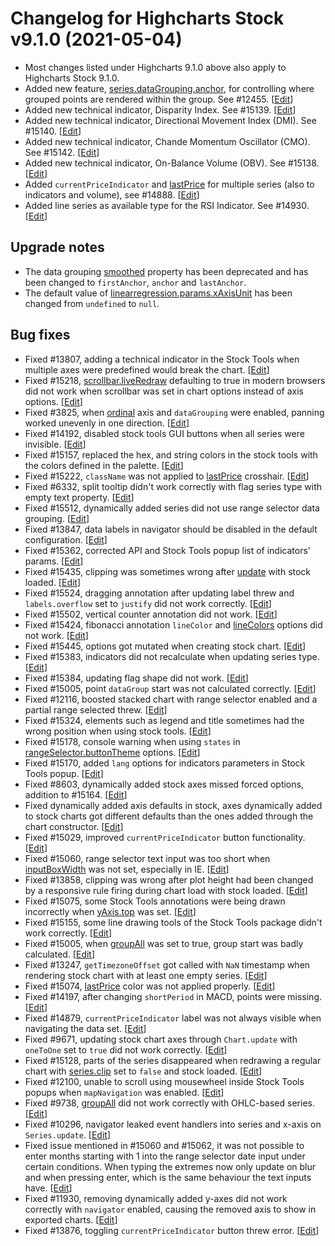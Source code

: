 # Changelog for Highcharts Stock v9.1.0 (2021-05-04)

- Most changes listed under Highcharts 9.1.0 above also apply to Highcharts Stock 9.1.0.
- Added new feature, [series.dataGrouping.anchor](https://api.highcharts.com/highstock/series.dataGrouping.anchor), for controlling where grouped points are rendered within the group. See #12455. [<a href="https://github.com/highcharts/highcharts/pull/15428">Edit</a>]
- Added new technical indicator, Disparity Index. See #15139. [<a href="https://github.com/highcharts/highcharts/pull/15394">Edit</a>]
- Added new technical indicator, Directional Movement Index (DMI). See #15140. [<a href="https://github.com/highcharts/highcharts/pull/15287">Edit</a>]
- Added new technical indicator, Chande Momentum Oscillator (CMO). See #15142. [<a href="https://github.com/highcharts/highcharts/pull/15323">Edit</a>]
- Added new technical indicator, On-Balance Volume (OBV). See #15138. [<a href="https://github.com/highcharts/highcharts/pull/15355">Edit</a>]
- Added `currentPriceIndicator` and [lastPrice](https://api.highcharts.com/highstock/plotOptions.series.lastPrice) for multiple series (also to indicators and volume), see #14888. [<a href="https://github.com/highcharts/highcharts/pull/15195">Edit</a>]
- Added line series as available type for the RSI Indicator. See #14930. [<a href="https://github.com/highcharts/highcharts/pull/15071">Edit</a>]

## Upgrade notes
- The data grouping [smoothed](https://api.highcharts.com/highstock/plotOptions.series.dataGrouping.smoothed) property has been deprecated and has been changed to `firstAnchor`, `anchor` and `lastAnchor`.
- The default value of [linearregression.params.xAxisUnit](https://api.highcharts.com/highstock/plotOptions.linearregression.params.xAxisUnit) has been changed from `undefined` to `null`.

## Bug fixes
- Fixed #13807, adding a technical indicator in the Stock Tools when multiple axes were predefined would break the chart. [<a href="https://github.com/highcharts/highcharts/pull/15004">Edit</a>]
- Fixed #15218, [scrollbar.liveRedraw](https://api.highcharts.com/highstock/scrollbar.liveRedraw) defaulting to true in modern browsers did not work when scrollbar was set in chart options instead of axis options. [<a href="https://github.com/highcharts/highcharts/pull/15233">Edit</a>]
- Fixed #3825, when [ordinal](https://api.highcharts.com/highstock/xAxis.ordinal) axis and `dataGrouping` were enabled, panning worked unevenly in one direction. [<a href="https://github.com/highcharts/highcharts/pull/15239">Edit</a>]
- Fixed #14192, disabled stock tools GUI buttons when all series were invisible. [<a href="https://github.com/highcharts/highcharts/pull/15226">Edit</a>]
- Fixed #15157, replaced the hex, and string colors in the stock tools with the colors defined in the palette. [<a href="https://github.com/highcharts/highcharts/pull/15425">Edit</a>]
- Fixed #15222, `className` was not applied to [lastPrice](https://api.highcharts.com/highstock/plotOptions.series.lastPrice) crosshair. [<a href="https://github.com/highcharts/highcharts/pull/15236">Edit</a>]
- Fixed #6332, split tooltip didn't work correctly with flag series type with empty text property. [<a href="https://github.com/highcharts/highcharts/pull/15122">Edit</a>]
- Fixed #15512, dynamically added series did not use range selector data grouping. [<a href="https://github.com/highcharts/highcharts/pull/15554">Edit</a>]
- Fixed #13847, data labels in navigator should be disabled in the default configuration. [<a href="https://github.com/highcharts/highcharts/pull/15564">Edit</a>]
- Fixed #15362, corrected API and Stock Tools popup list of indicators' params. [<a href="https://github.com/highcharts/highcharts/pull/15479">Edit</a>]
- Fixed #15435, clipping was sometimes wrong after [update](https://api.highcharts.com/highstock/plotOptions.series.point.events.update) with stock loaded. [<a href="https://github.com/highcharts/highcharts/pull/15516">Edit</a>]
- Fixed #15524, dragging annotation after updating label threw and `labels.overflow` set to `justify` did not work correctly. [<a href="https://github.com/highcharts/highcharts/pull/15529">Edit</a>]
- Fixed #15502, vertical counter annotation did not work. [<a href="https://github.com/highcharts/highcharts/pull/15504">Edit</a>]
- Fixed #15424, fibonacci annotation `lineColor` and [lineColors](https://api.highcharts.com/highstock/annotations.fibonacci.typeOptions.lineColors) options did not work. [<a href="https://github.com/highcharts/highcharts/pull/15430">Edit</a>]
- Fixed #15445, options got mutated when creating stock chart. [<a href="https://github.com/highcharts/highcharts/pull/15451">Edit</a>]
- Fixed #15383, indicators did not recalculate when updating series type. [<a href="https://github.com/highcharts/highcharts/pull/15395">Edit</a>]
- Fixed #15384, updating flag shape did not work. [<a href="https://github.com/highcharts/highcharts/pull/15388">Edit</a>]
- Fixed #15005, point `dataGroup` start was not calculated correctly. [<a href="https://github.com/highcharts/highcharts/pull/15329">Edit</a>]
- Fixed #12116, boosted stacked chart with range selector enabled and a partial range selected threw. [<a href="https://github.com/highcharts/highcharts/pull/15352">Edit</a>]
- Fixed #15324, elements such as legend and title sometimes had the wrong position when using stock tools. [<a href="https://github.com/highcharts/highcharts/pull/15327">Edit</a>]
- Fixed #15178, console warning when using `states` in [rangeSelector.buttonTheme](https://api.highcharts.com/highstock/rangeSelector.buttonTheme) options. [<a href="https://github.com/highcharts/highcharts/pull/15182">Edit</a>]
- Fixed #15170, added `lang` options for indicators parameters in Stock Tools popup. [<a href="https://github.com/highcharts/highcharts/pull/15302">Edit</a>]
- Fixed #8603, dynamically added stock axes missed forced options, addition to #15164. [<a href="https://github.com/highcharts/highcharts/pull/15299">Edit</a>]
- Fixed dynamically added axis defaults in stock, axes dynamically added to stock charts got different defaults than the ones added through the chart constructor. [<a href="https://github.com/highcharts/highcharts/pull/15164">Edit</a>]
- Fixed #15029, improved `currentPriceIndicator` button functionality. [<a href="https://github.com/highcharts/highcharts/pull/15208">Edit</a>]
- Fixed #15060, range selector text input was too short when [inputBoxWidth](https://api.highcharts.com/highstock/rangeSelector.inputBoxWidth) was not set, especially in IE. [<a href="https://github.com/highcharts/highcharts/pull/15279">Edit</a>]
- Fixed #13858, clipping was wrong after plot height had been changed by a responsive rule firing during chart load with stock loaded. [<a href="https://github.com/highcharts/highcharts/pull/15200">Edit</a>]
- Fixed #15075, some Stock Tools annotations were being drawn incorrectly when [yAxis.top](https://api.highcharts.com/highstock/yAxis.top) was set. [<a href="https://github.com/highcharts/highcharts/pull/15215">Edit</a>]
- Fixed #15155, some line drawing tools of the Stock Tools package didn't work correctly. [<a href="https://github.com/highcharts/highcharts/pull/15243">Edit</a>]
- Fixed #15005, when [groupAll](https://api.highcharts.com/highstock/plotOptions.series.dataGrouping.groupAll) was set to true, group start was badly calculated. [<a href="https://github.com/highcharts/highcharts/pull/15174">Edit</a>]
- Fixed #13247, `getTimezoneOffset` got called with `NaN` timestamp when rendering stock chart with at least one empty series. [<a href="https://github.com/highcharts/highcharts/pull/15185">Edit</a>]
- Fixed #15074, [lastPrice](https://api.highcharts.com/highstock/plotOptions.series.lastPrice) color was not applied properly. [<a href="https://github.com/highcharts/highcharts/pull/15137">Edit</a>]
- Fixed #14197, after changing `shortPeriod` in MACD, points were missing. [<a href="https://github.com/highcharts/highcharts/pull/15047">Edit</a>]
- Fixed #14879, `currentPriceIndicator` label was not always visible when navigating the data set. [<a href="https://github.com/highcharts/highcharts/pull/14975">Edit</a>]
- Fixed #9671, updating stock chart axes through `Chart.update` with `oneToOne` set to `true` did not work correctly. [<a href="https://github.com/highcharts/highcharts/pull/15121">Edit</a>]
- Fixed #15128, parts of the series disappeared when redrawing a regular chart with [series.clip](https://api.highcharts.com/highstock/plotOptions.series.clip) set to `false` and stock loaded. [<a href="https://github.com/highcharts/highcharts/pull/15144">Edit</a>]
- Fixed #12100, unable to scroll using mousewheel inside Stock Tools popups when `mapNavigation` was enabled. [<a href="https://github.com/highcharts/highcharts/pull/14999">Edit</a>]
- Fixed #9738, [groupAll](https://api.highcharts.com/highstock/plotOptions.series.dataGrouping.groupAll) did not work correctly with OHLC-based series. [<a href="https://github.com/highcharts/highcharts/pull/15114">Edit</a>]
- Fixed #10296, navigator leaked event handlers into series and x-axis on `Series.update`. [<a href="https://github.com/highcharts/highcharts/pull/15093">Edit</a>]
- Fixed issue mentioned in #15060 and #15062, it was not possible to enter months starting with 1 into the range selector date input under certain conditions. When typing the extremes now only update on blur and when pressing enter, which is the same behaviour the text inputs have. [<a href="https://github.com/highcharts/highcharts/pull/15066">Edit</a>]
- Fixed #11930, removing dynamically added y-axes did not work correctly with `navigator` enabled, causing the removed axis to show in exported charts. [<a href="https://github.com/highcharts/highcharts/pull/15043">Edit</a>]
- Fixed #13876, toggling `currentPriceIndicator` button threw error. [<a href="https://github.com/highcharts/highcharts/pull/15041">Edit</a>]
